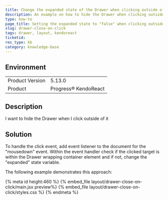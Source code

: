 ```yaml
---
title: Change the expanded state of the Drawer when clicking outside of it
description: An example on how to hide the Drawer when clicking outside of it
type: how-to
page_title: Setting the expanded state to "false" when clicking outside of the Drawer - KendoReact Drawer
slug: drawer-close-on-click
tags: drawer, layout, kendoreact
ticketid: 
res_type: kb
category: knowledge-base
---
```


## Environment

<table>
	<tbody>
		<tr>
			<td>Product Version</td>
			<td>5.13.0</td>
		</tr>
		<tr>
			<td>Product</td>
			<td>Progress® KendoReact</td>
		</tr>
	</tbody>
</table>

## Description
I want to hide the Drawer when I click outside of it
 
## Solution
To handle the click event, add event listener to the document for the "mousedown" event. Within the event handler check if the clicked target is within the Drawer wrapping container element and if not, change the "expanded" state variable.

The following example demonstrates this approach:

{% meta id height:460 %}
{% embed_file layout/drawer-close-on-click/main.jsx preview%}
{% embed_file layout/drawer-close-on-click/styles.css %}
{% endmeta %}
